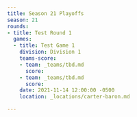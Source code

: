 ```yaml
---
title: Season 21 Playoffs
season: 21
rounds:
- title: Test Round 1
  games:
  - title: Test Game 1
    division: Division 1
    teams-score:
    - team: _teams/tbd.md
      score: 
    - team: _teams/tbd.md
      score: 
    date: 2021-11-14 12:00:00 -0500
    location: _locations/carter-baron.md

---
```

